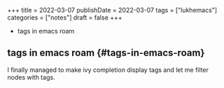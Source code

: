 +++
title = 2022-03-07
publishDate = 2022-03-07
tags = ["lukhemacs"]
categories = ["notes"]
draft = false
+++

-   tags in emacs roam

<!--more-->


## tags in emacs roam {#tags-in-emacs-roam}

I finally managed to make ivy completion display tags
and let me filter nodes with tags.